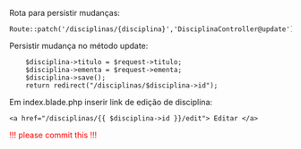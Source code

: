 Rota para persistir mudanças:

    Route::patch('/disciplinas/{disciplina}','DisciplinaController@update');

Persistir mudança no método update:

        $disciplina->titulo = $request->titulo;
        $disciplina->ementa = $request->ementa;
        $disciplina->save();
        return redirect("/disciplinas/$disciplina->id");

Em index.blade.php inserir link de edição de disciplina:

    <a href="/disciplinas/{{ $disciplina->id }}/edit"> Editar </a>

<div style="color:red;">!!! please commit this !!!</div>
